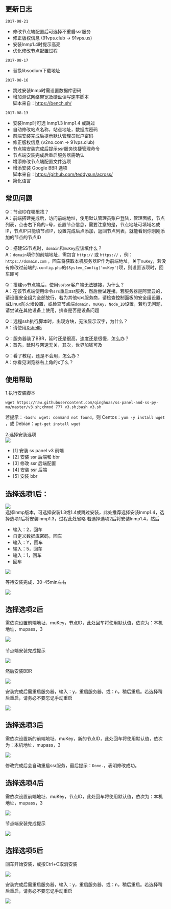 更新日志
---
`2017-08-21`
- 修改节点端配置后可选择不重启ssr服务
- 修正版权信息 (91vps.club -> 91vps.us)
- 安装lnmp1.4时提示高亮
- 优化修改节点配置过程

`2017-08-17`
- 替换libsodium下载地址  

`2017-08-16`
- 跳过安装lnmp时需设置数据库密码
- 增加测试网络带宽及硬盘读写速率脚本  
脚本来自：https://bench.sh/

`2017-08-13` 
- 安装lnmp时可选 lnmp1.3 lnmp1.4 或跳过
- 自动修改站点名称，站点地址，数据库密码
- 前端安装完成后提示默认管理员账户密码
- 修正版权信息 (v2no.com -> 91vps.club)
- 节点端安装完成后提示ssr服务快捷管理命令
- 节点端安装完成后重启服务器需确认
- 增添修改节点端配置文件选项
- 增添安装 Google BBR 选项  
脚本来自：https://github.com/teddysun/across/
- 简化语言

常见问题
---
Q：节点ID在哪里找？  
A：前端搭建完成后，访问前端地址，使用默认管理员账户登陆，管理面板，节点列表，点击右下角的+号，设置节点信息，需要注意的是，节点地址可填域名或IP，节点IP只能填节点IP，设置完成后点添加，返回节点列表，就能看到你刚刚添加的节点的节点ID

Q：搭建SS节点时，`domain`和`muKey`应该填什么？  
A：`domain`填你的前端地址，需包含 `http://` 或 `https://` ，例：`https://domain.com` ，回车将获取本机服务器IP作为前端地址，关于`muKey`，若没有修改过前端的`.config.php`的`$System_Config['muKey']`项，则设置该项时，回车即可

Q：搭建ss节点端后，使用ss/ssr客户端无法链接，为什么？  
A：在该节点端使用命令`srs`重启ssr服务，然后尝试连接。若服务器是阿里云的，请设置安全组为全部放行，若为其他vps服务商，请检查控制面板的安全组设置，或Linux防火墙设置，或检查节点端`domain`，`muKey`，`Node_ID`设置，若均无问题，请尝试在其他设备上使用，排查是否是设备问题

Q：远程ssh执行脚本时，出现方块，无法显示汉字，为什么？  
A：请使用[Xshell5](https://www.netsarang.com/products/xsh_overview.html "Xshell5")

Q：服务器装了BBR，延时还是很高，速度还是很慢，怎么办？  
A：首先，延时与网速无关，其次，世界加钱可及

Q：看了教程，还是不会用，怎么办？  
A：你看见浏览器右上角的x了么？

使用帮助
---
1.执行安装脚本
```
wget https://raw.githubusercontent.com/qinghuas/ss-panel-and-ss-py-mu/master/v3.sh;chmod 777 v3.sh;bash v3.sh
```
若提示：`-bash: wget: command not found`，则
Centos：`yum -y install wget `，或
Debian：`apt-get install wget`

2.选择安装选项  
![](https://file.52ll.win/Github/sspanel/pic/install.png)  
- [1] 安装 ss panel v3 前端
- [2] 安装 ssr 后端和 bbr
- [3] 修改 ssr 后端配置
- [4] 安装 ssr 后端
- [5] 安装 bbr

选择选项1后：
---
![](https://file.52ll.win/Github/sspanel/pic/lnmp_info.png)  
选择lnmp版本，可选择安装1.3或1.4或跳过安装，此处推荐选择安装lnmp1.4，选择选项1后将安装lnmp1.3，过程此处省略
若选择选项2后将安装lnmp1.4，然后

- 输入：2，回车
- 自定义数据库密码，回车
- 输入：Y，回车
- 输入：5，回车
- 输入：1，回车
- 回车
  
![](https://file.52ll.win/Github/sspanel/pic/lnmp_setting.png)

等待安装完成，30-45min左右  

![](https://file.52ll.win/Github/sspanel/pic/install_ok.png)

选择选项2后
---
需依次设置前端地址、muKey，节点ID，此处回车将使用默认值，依次为：本机地址，mupass，3

![](https://file.52ll.win/Github/sspanel/pic/install_2.png)  
  
节点端安装完成提示  

![](https://file.52ll.win/Github/sspanel/pic/ss_node_ok.png)

然后安装BBR  

![](https://file.52ll.win/Github/sspanel/pic/install_bbr.png)

安装完成后需重启服务器，输入：y，重启服务器，或：n，稍后重启。若选择稍后重启，请务必不要忘记手动重启

![](https://file.52ll.win/Github/sspanel/pic/install_bbr_info.png)

选择选项3后
---
需依次设置新的前端地址、muKey，新的节点ID，此处回车将使用默认值，依次为：本机地址，mupass，3

![](https://file.52ll.win/Github/sspanel/pic/edit_node_info.png)

修改完成后会自动重启ssr服务，最后提示：`Done.`，表明修改成功。

选择选项4后
---
需依次设置前端地址、muKey，节点ID，此处回车将使用默认值，依次为：本机地址，mupass，3

![](https://file.52ll.win/Github/sspanel/pic/install_2.png)

节点端安装完成提示

![](https://file.52ll.win/Github/sspanel/pic/ss_node_ok.png)

选择选项5后
---
回车开始安装，或按Ctrl+C取消安装

![](https://file.52ll.win/Github/sspanel/pic/install_bbr.png)

安装完成后需重启服务器，输入：y，重启服务器，或：n，稍后重启。若选择稍后重启，请务必不要忘记手动重启

![](https://file.52ll.win/Github/sspanel/pic/install_bbr_info.png)
